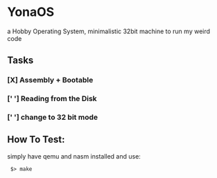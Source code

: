 # YonaOS
a Hobby Operating System, minimalistic 32bit machine to run my weird code
## Tasks

### [X] Assembly + Bootable
### [' '] Reading from the Disk
### [' '] change to 32 bit mode

## How To Test:
  simply have qemu and nasm installed and use:
   ```
    $> make
   ```
